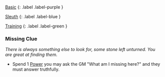 
[Basic](Game/Advancement-List?Basic=true)
{: .label .label-purple }

[Sleuth](Game/Sleuth)
{: .label .label-blue }

[Training](Game/Advancement-List?Training=true)
{: .label .label-green }
### Missing Clue
*There is always something else to look for, some stone left unturned. You are great at finding them.*
* Spend 1 [Power](Game/Additional-Attributes#Power) you may ask the GM "What am I missing here?" and they must answer truthfully.
